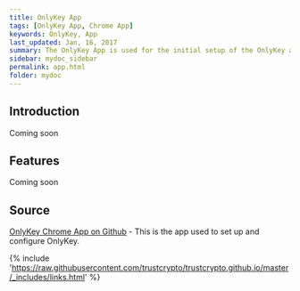 ```yaml
---
title: OnlyKey App
tags: [OnlyKey App, Chrome App]
keywords: OnlyKey, App
last_updated: Jan, 16, 2017
summary: The OnlyKey App is used for the initial setup of the OnlyKey and configuration.
sidebar: mydoc_sidebar
permalink: app.html
folder: mydoc
---
```


## Introduction

Coming soon

## Features

Coming soon

## Source

[OnlyKey Chrome App on Github](https://github.com/trustcrypto/OnlyKey-Chrome-App) - This is the app used to set up and configure OnlyKey.

{% include 'https://raw.githubusercontent.com/trustcrypto/trustcrypto.github.io/master/_includes/links.html' %}
